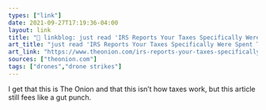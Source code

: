 ```yaml
---
types: ["link"]
date: 2021-09-27T17:19:36-04:00
layout: link
title: "🔗 linkblog: just read 'IRS Reports Your Taxes Specifically Were Spent To Drone-Strike Kids'"
art_title: "just read 'IRS Reports Your Taxes Specifically Were Spent To Drone-Strike Kids"
art_link: "https://www.theonion.com/irs-reports-your-taxes-specifically-were-spent-to-drone-1847752908"
sources: ["theonion.com"]
tags: ["drones","drone strikes"]
---
```

I get that this is The Onion and that this isn’t how taxes work, but this article still fees like a gut punch.
